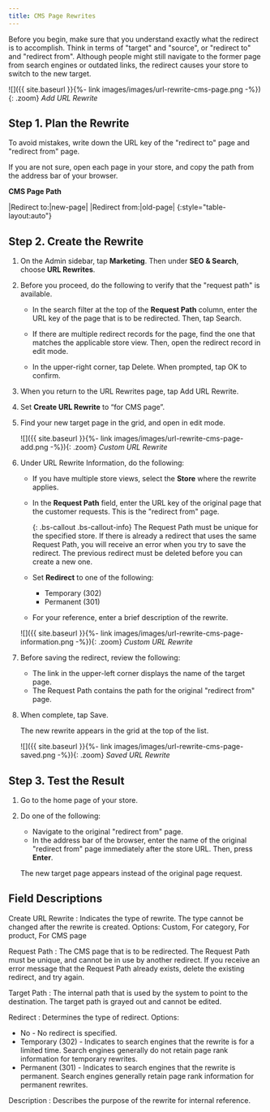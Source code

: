 ```yaml
---
title: CMS Page Rewrites
---
```


Before you begin, make sure that you understand exactly what the redirect is to accomplish. Think in terms of "target" and "source", or "redirect to" and "redirect from". Although people might still navigate to the former page from search engines or outdated links, the redirect causes your store to switch to the new target.

![]({{ site.baseurl }}{%- link images/images/url-rewrite-cms-page.png -%}){: .zoom}
*Add URL Rewrite*

## Step 1. Plan the Rewrite

To avoid mistakes, write down the URL key of the "redirect to" page and "redirect from" page.

If you are not sure, open each page in your store, and copy the path from the address bar of your browser.

**CMS Page Path**

|Redirect to:|new-page|
|Redirect from:|old-page|
{:style="table-layout:auto"}

## Step 2. Create the Rewrite

1. On the Admin sidebar, tap **Marketing**. Then under **SEO &amp; Search**, choose **URL Rewrites**.

1. Before you proceed, do the following to verify that the "request path" is available.

    * In the search filter at the top of the **Request Path** column, enter the URL key of the page that is to be redirected. Then, tap <span class="btn">Search</span>.

    * If there are multiple redirect records for the page, find the one that matches the applicable store view. Then, open the redirect record in edit mode.

    * In the upper-right corner, tap <span class="btn">Delete</span>. When prompted, tap <span class="btn">OK</span> to confirm.

1. When you return to the URL Rewrites page, tap <span class="btn">Add URL Rewrite</span>.

1. Set **Create URL Rewrite** to “for CMS page”.

1. Find your new target page in the grid, and open in edit mode.

    ![]({{ site.baseurl }}{%- link images/images/url-rewrite-cms-page-add.png -%}){: .zoom}
    *Custom URL Rewrite*

1. Under URL Rewrite Information, do the following:

    * If you have multiple store views, select the **Store** where the rewrite applies.

    * In the **Request Path** field, enter the URL key of the original page that the customer requests. This is the "redirect from" page.

        {: .bs-callout .bs-callout-info}
        The Request Path must be unique for the specified store. If there is already a redirect that uses the same Request Path, you will receive an error when you try to save the redirect. The previous redirect must be deleted before you can create a new one.

    * Set **Redirect** to one of the following:

        * Temporary (302)
        * Permanent (301)

    * For your reference, enter a brief description of the rewrite.

    ![]({{ site.baseurl }}{%- link images/images/url-rewrite-cms-page-information.png -%}){: .zoom}
    *Custom URL Rewrite*

1. Before saving the redirect, review the following:

    * The link in the upper-left corner displays the name of the target page.
    * The Request Path contains the path for the original "redirect from" page.

1. When complete, tap <span class="btn">Save</span>.

    The new rewrite appears in the grid at the top of the list.

    ![]({{ site.baseurl }}{%- link images/images/url-rewrite-cms-page-saved.png -%}){: .zoom}
    *Saved URL Rewrite*

## Step 3. Test the Result

1. Go to the home page of your store.

1. Do one of the following:

    * Navigate to the original "redirect from" page.
    * In the address bar of the browser, enter the name of the original "redirect from" page immediately after the store URL. Then, press **Enter**.

    The new target page appears instead of the original page request.

## Field Descriptions

Create URL Rewrite
: Indicates the type of rewrite. The type cannot be changed after the rewrite is created. Options: Custom, For category, For product, For CMS page

Request Path
: The CMS page that is to be redirected. The Request Path must be unique, and cannot be in use by another redirect. If you receive an error message that the Request Path already exists, delete the existing redirect, and try again.

Target Path
: The internal path that is used by the system to point to the destination. The target path is grayed out and cannot be edited.

Redirect
: Determines the type of redirect. Options:
   * No - No redirect is specified.
   * Temporary (302) - Indicates to search engines that the rewrite is for a limited time. Search engines generally do not retain page rank information for temporary rewrites.
   * Permanent (301) - Indicates to search engines that the rewrite is permanent. Search engines generally retain page rank information for permanent rewrites.

Description
: Describes the purpose of the rewrite for internal reference.
